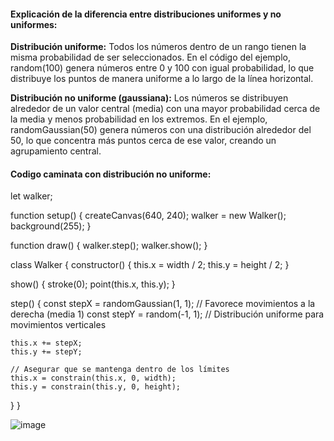 #### Explicación de la diferencia entre distribuciones uniformes y no uniformes:

**Distribución uniforme:** Todos los números dentro de un rango tienen la misma probabilidad de ser seleccionados. En el código del ejemplo, random(100) genera números entre 0 y 100 con igual probabilidad, lo que distribuye los puntos de manera uniforme a lo largo de la línea horizontal.

**Distribución no uniforme (gaussiana):** Los números se distribuyen alrededor de un valor central (media) con una mayor probabilidad cerca de la media y menos probabilidad en los extremos. En el ejemplo, randomGaussian(50) genera números con una distribución alrededor del 50, lo que concentra más puntos cerca de ese valor, creando un agrupamiento central.

#### Codigo caminata con distribución no uniforme:
let walker;

function setup() {
  createCanvas(640, 240);
  walker = new Walker();
  background(255);
}

function draw() {
  walker.step();
  walker.show();
}

class Walker {
  constructor() {
    this.x = width / 2;
    this.y = height / 2;
  }

  show() {
    stroke(0);
    point(this.x, this.y);
  }

  step() {
    const stepX = randomGaussian(1, 1); // Favorece movimientos a la derecha (media 1)
    const stepY = random(-1, 1); // Distribución uniforme para movimientos verticales

    this.x += stepX;
    this.y += stepY;

    // Asegurar que se mantenga dentro de los límites
    this.x = constrain(this.x, 0, width);
    this.y = constrain(this.y, 0, height);
  }
}

![image](https://github.com/user-attachments/assets/23686567-95ba-482b-b863-11cf6aada059)
